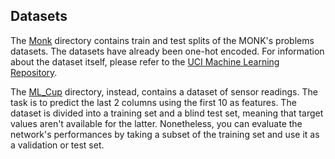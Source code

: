 ## Datasets

The [Monk](Monk) directory contains train and test splits of the MONK's problems datasets. 
The datasets have already been one-hot encoded. 
For information about the dataset itself, please refer to the [UCI Machine Learning Repository](https://archive.ics.uci.edu/ml/datasets/MONK's+Problems).

The [ML_Cup](ML_Cup) directory, instead, contains a dataset of sensor readings.
The task is to predict the last 2 columns using the first 10 as features. 
The dataset is divided into a training set and a blind test set, meaning that target values aren't available for the latter.
Nonetheless, you can evaluate the network's performances by taking a subset of the training set and use it as a validation or test set.

